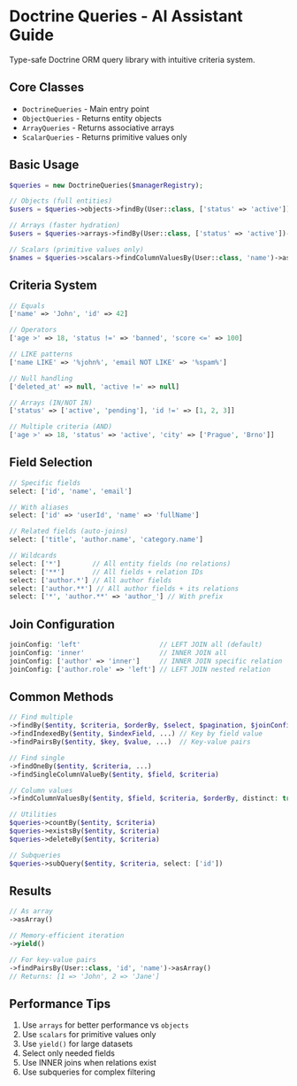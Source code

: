 # Doctrine Queries - AI Assistant Guide

Type-safe Doctrine ORM query library with intuitive criteria system.

## Core Classes

- `DoctrineQueries` - Main entry point
- `ObjectQueries` - Returns entity objects  
- `ArrayQueries` - Returns associative arrays
- `ScalarQueries` - Returns primitive values only

## Basic Usage

```php
$queries = new DoctrineQueries($managerRegistry);

// Objects (full entities)
$users = $queries->objects->findBy(User::class, ['status' => 'active'])->asArray();

// Arrays (faster hydration)
$users = $queries->arrays->findBy(User::class, ['status' => 'active'])->asArray();

// Scalars (primitive values only)
$names = $queries->scalars->findColumnValuesBy(User::class, 'name')->asArray();
```

## Criteria System

```php
// Equals
['name' => 'John', 'id' => 42]

// Operators  
['age >' => 18, 'status !=' => 'banned', 'score <=' => 100]

// LIKE patterns
['name LIKE' => '%john%', 'email NOT LIKE' => '%spam%']

// Null handling
['deleted_at' => null, 'active !=' => null]

// Arrays (IN/NOT IN)
['status' => ['active', 'pending'], 'id !=' => [1, 2, 3]]

// Multiple criteria (AND)
['age >' => 18, 'status' => 'active', 'city' => ['Prague', 'Brno']]
```

## Field Selection

```php
// Specific fields
select: ['id', 'name', 'email']

// With aliases
select: ['id' => 'userId', 'name' => 'fullName']

// Related fields (auto-joins)
select: ['title', 'author.name', 'category.name']

// Wildcards
select: ['*']        // All entity fields (no relations)
select: ['**']       // All fields + relation IDs
select: ['author.*'] // All author fields
select: ['author.**'] // All author fields + its relations
select: ['*', 'author.**' => 'author_'] // With prefix
```

## Join Configuration

```php
joinConfig: 'left'                    // LEFT JOIN all (default)
joinConfig: 'inner'                   // INNER JOIN all  
joinConfig: ['author' => 'inner']     // INNER JOIN specific relation
joinConfig: ['author.role' => 'left'] // LEFT JOIN nested relation
```

## Common Methods

```php
// Find multiple
->findBy($entity, $criteria, $orderBy, $select, $pagination, $joinConfig)
->findIndexedBy($entity, $indexField, ...) // Key by field value
->findPairsBy($entity, $key, $value, ...)  // Key-value pairs

// Find single
->findOneBy($entity, $criteria, ...)
->findSingleColumnValueBy($entity, $field, $criteria)

// Column values
->findColumnValuesBy($entity, $field, $criteria, $orderBy, distinct: true)

// Utilities
$queries->countBy($entity, $criteria)
$queries->existsBy($entity, $criteria)  
$queries->deleteBy($entity, $criteria)

// Subqueries
$queries->subQuery($entity, $criteria, select: ['id'])
```

## Results

```php
// As array
->asArray()

// Memory-efficient iteration
->yield()

// For key-value pairs
->findPairsBy(User::class, 'id', 'name')->asArray()
// Returns: [1 => 'John', 2 => 'Jane']
```

## Performance Tips

1. Use `arrays` for better performance vs `objects`
2. Use `scalars` for primitive values only
3. Use `yield()` for large datasets
4. Select only needed fields
5. Use INNER joins when relations exist
6. Use subqueries for complex filtering
